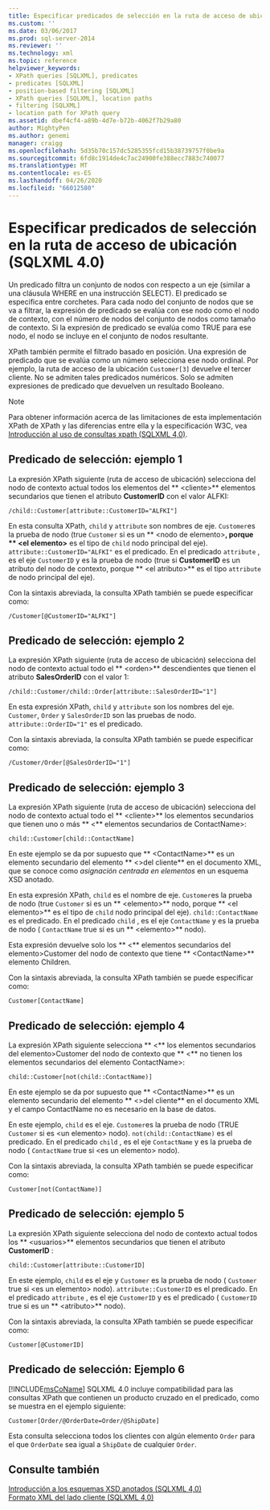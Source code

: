```yaml
---
title: Especificar predicados de selección en la ruta de acceso de ubicación (SQLXML 4,0) | Microsoft Docs
ms.custom: ''
ms.date: 03/06/2017
ms.prod: sql-server-2014
ms.reviewer: ''
ms.technology: xml
ms.topic: reference
helpviewer_keywords:
- XPath queries [SQLXML], predicates
- predicates [SQLXML]
- position-based filtering [SQLXML]
- XPath queries [SQLXML], location paths
- filtering [SQLXML]
- location path for XPath query
ms.assetid: dbef4cf4-a89b-4d7e-b72b-4062f7b29a80
author: MightyPen
ms.author: genemi
manager: craigg
ms.openlocfilehash: 5d35b70c157dc5285355fcd15b38739757f0be9a
ms.sourcegitcommit: 6fd8c1914de4c7ac24900fe388ecc7883c740077
ms.translationtype: MT
ms.contentlocale: es-ES
ms.lasthandoff: 04/26/2020
ms.locfileid: "66012580"
---
```

# <a name="specifying-selection-predicates-in-the-location-path-sqlxml-40"></a>Especificar predicados de selección en la ruta de acceso de ubicación (SQLXML 4.0)
  Un predicado filtra un conjunto de nodos con respecto a un eje (similar a una cláusula WHERE en una instrucción SELECT). El predicado se especifica entre corchetes. Para cada nodo del conjunto de nodos que se va a filtrar, la expresión de predicado se evalúa con ese nodo como el nodo de contexto, con el número de nodos del conjunto de nodos como tamaño de contexto. Si la expresión de predicado se evalúa como TRUE para ese nodo, el nodo se incluye en el conjunto de nodos resultante.  
  
 XPath también permite el filtrado basado en posición. Una expresión de predicado que se evalúa como un número selecciona ese nodo ordinal. Por ejemplo, la ruta de acceso de la ubicación `Customer[3]` devuelve el tercer cliente. No se admiten tales predicados numéricos. Solo se admiten expresiones de predicado que devuelven un resultado Booleano.  
  
> [!NOTE]  
>  Para obtener información acerca de las limitaciones de esta implementación XPath de XPath y las diferencias entre ella y la especificación W3C, vea [Introducción al uso de consultas xpath &#40;SQLXML 4,0&#41;](../introduction-to-using-xpath-queries-sqlxml-4-0.md).  
  
## <a name="selection-predicate-example-1"></a>Predicado de selección: ejemplo 1  
 La expresión XPath siguiente (ruta de acceso de ubicación) selecciona del nodo de contexto actual todos los elementos del ** \<cliente>** elementos secundarios que tienen el atributo **CustomerID** con el valor ALFKI:  
  
```  
/child::Customer[attribute::CustomerID="ALFKI"]  
```  
  
 En esta consulta XPath, `child` y `attribute` son nombres de eje. `Customer`es la prueba de nodo (true `Customer` si es un ** \<nodo de elemento>**, porque ** \<el elemento>** es el tipo de `child` nodo principal del eje). `attribute::CustomerID="ALFKI"` es el predicado. En el predicado `attribute` , es el eje `CustomerID` y es la prueba de nodo (true si **CustomerID** es un atributo del nodo de contexto, porque ** \<el atributo>** es el tipo `attribute` de nodo principal del eje).  
  
 Con la sintaxis abreviada, la consulta XPath también se puede especificar como:  
  
```  
/Customer[@CustomerID="ALFKI"]  
```  
  
## <a name="selection-predicate-example-2"></a>Predicado de selección: ejemplo 2  
 La expresión XPath siguiente (ruta de acceso de ubicación) selecciona del nodo de contexto actual todo el ** \<orden>** descendientes que tienen el atributo **SalesOrderID** con el valor 1:  
  
```  
/child::Customer/child::Order[attribute::SalesOrderID="1"]  
```  
  
 En esta expresión XPath, `child` y `attribute` son los nombres del eje. `Customer`, `Order` y `SalesOrderID` son las pruebas de nodo. `attribute::OrderID="1"` es el predicado.  
  
 Con la sintaxis abreviada, la consulta XPath también se puede especificar como:  
  
```  
/Customer/Order[@SalesOrderID="1"]  
```  
  
## <a name="selection-predicate-example-3"></a>Predicado de selección: ejemplo 3  
 La expresión XPath siguiente (ruta de acceso de ubicación) selecciona del nodo de contexto actual todo el ** \<cliente>** los elementos secundarios que tienen uno o más ** \<** elementos secundarios de ContactName>:  
  
```  
child::Customer[child::ContactName]  
```  
  
 En este ejemplo se da por supuesto que ** \<ContactName>** es un elemento secundario del elemento ** \<>del cliente** en el documento XML, que se conoce como *asignación centrada en elementos* en un esquema XSD anotado.  
  
 En esta expresión XPath, `child` es el nombre de eje. `Customer`es la prueba de nodo (true `Customer` si es un ** \<elemento>** nodo, porque ** \<el elemento>** es el tipo de `child` nodo principal del eje). `child::ContactName` es el predicado. En el predicado `child` , es el eje `ContactName` y es la prueba de nodo ( `ContactName` true si es un ** \<elemento>** nodo).  
  
 Esta expresión devuelve solo los ** \<** elementos secundarios del elemento>Customer del nodo de contexto que tiene ** \<ContactName>** elemento Children.  
  
 Con la sintaxis abreviada, la consulta XPath también se puede especificar como:  
  
```  
Customer[ContactName]  
```  
  
## <a name="selection-predicate-example-4"></a>Predicado de selección: ejemplo 4  
 La expresión XPath siguiente selecciona ** \<** los elementos secundarios del elemento>Customer del nodo de contexto que ** \<** no tienen los elementos secundarios del elemento ContactName>:  
  
```  
child::Customer[not(child::ContactName)]  
```  
  
 En este ejemplo se da por supuesto que ** \<ContactName>** es un elemento secundario del elemento ** \<>del cliente** en el documento XML y el campo ContactName no es necesario en la base de datos.  
  
 En este ejemplo, `child` es el eje. `Customer`es la prueba de nodo (TRUE `Customer` si es \<un elemento> nodo). `not(child::ContactName)` es el predicado. En el predicado `child` , es el eje `ContactName` y es la prueba de nodo ( `ContactName` true si \<es un elemento> nodo).  
  
 Con la sintaxis abreviada, la consulta XPath también se puede especificar como:  
  
```  
Customer[not(ContactName)]  
```  
  
## <a name="selection-predicate-example-5"></a>Predicado de selección: ejemplo 5  
 La expresión XPath siguiente selecciona del nodo de contexto actual todos los ** \<usuarios>** elementos secundarios que tienen el atributo **CustomerID** :  
  
```  
child::Customer[attribute::CustomerID]  
```  
  
 En este ejemplo, `child` es el eje y `Customer` es la prueba de nodo ( `Customer` true si \<es un elemento> nodo). `attribute::CustomerID` es el predicado. En el predicado `attribute` , es el eje `CustomerID` y es el predicado ( `CustomerID` true si es un ** \<atributo>** nodo).  
  
 Con la sintaxis abreviada, la consulta XPath también se puede especificar como:  
  
```  
Customer[@CustomerID]  
```  
  
## <a name="selection-predicate-example-6"></a>Predicado de selección: Ejemplo 6  
 [!INCLUDE[msCoName](../../../includes/msconame-md.md)] SQLXML 4.0 incluye compatibilidad para las consultas XPath que contienen un producto cruzado en el predicado, como se muestra en el ejemplo siguiente:  
  
```  
Customer[Order/@OrderDate=Order/@ShipDate]  
```  
  
 Esta consulta selecciona todos los clientes con algún elemento `Order` para el que `OrderDate` sea igual a `ShipDate` de cualquier `Order`.  
  
## <a name="see-also"></a>Consulte también  
 [Introducción a los esquemas XSD anotados &#40;SQLXML 4,0&#41;](../../sqlxml/annotated-xsd-schemas/introduction-to-annotated-xsd-schemas-sqlxml-4-0.md)   
 [Formato XML del lado cliente &#40;SQLXML 4,0&#41;](../../sqlxml/formatting/client-side-xml-formatting-sqlxml-4-0.md)  
  
  
